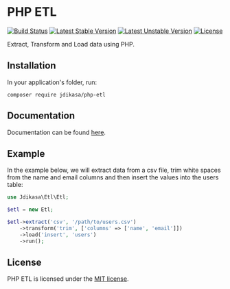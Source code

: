 # PHP ETL

[![Build Status](https://travis-ci.org/leomarquine/php-etl.svg)](https://travis-ci.org/leomarquine/php-etl)
[![Latest Stable Version](https://poser.pugx.org/marquine/php-etl/v/stable)](https://packagist.org/packages/marquine/php-etl)
[![Latest Unstable Version](https://poser.pugx.org/marquine/php-etl/v/unstable)](https://packagist.org/packages/marquine/php-etl)
[![License](https://poser.pugx.org/marquine/php-etl/license)](https://packagist.org/packages/marquine/php-etl)

Extract, Transform and Load data using PHP.

## Installation
In your application's folder, run:
```
composer require jdikasa/php-etl
```

## Documentation
Documentation can be found [here](https://php-etl.gitbook.io/).


## Example
In the example below, we will extract data from a csv file, trim white spaces from the name and email columns and then insert the values into the users table:
```php
use Jdikasa\Etl\Etl;

$etl = new Etl;

$etl->extract('csv', '/path/to/users.csv')
    ->transform('trim', ['columns' => ['name', 'email']])
    ->load('insert', 'users')
    ->run();
```

## License
PHP ETL is licensed under the [MIT license](http://opensource.org/licenses/MIT).
